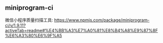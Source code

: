 ## miniprogram-ci

微信小程序质量扫描工具: https://www.npmjs.com/package/miniprogram-ci/v/1.9.11?activeTab=readme#%E4%BB%A3%E7%A0%81%E8%B4%A8%E9%87%8F%E6%A3%80%E6%9F%A5